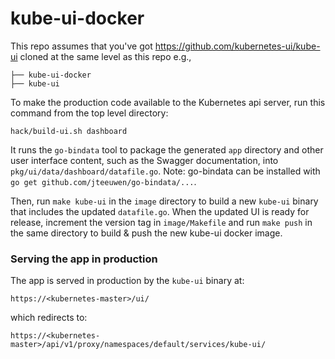 # kube-ui-docker

This repo assumes that you've got https://github.com/kubernetes-ui/kube-ui cloned at the same level as this repo e.g.,
```
├── kube-ui-docker
├── kube-ui
```

To make the production code available to the Kubernetes api server, run this command from the top level directory:

```
hack/build-ui.sh dashboard
```

It runs the `go-bindata` tool to package the generated `app` directory and other user interface content, such as the Swagger documentation, into `pkg/ui/data/dashboard/datafile.go`. Note: go-bindata can be installed with `go get github.com/jteeuwen/go-bindata/...`.

Then, run `make kube-ui` in the `image` directory to build a new `kube-ui` binary that includes the updated `datafile.go`. When the updated UI is ready for release, increment the version tag in `image/Makefile` and run `make push` in the same directory to build & push the new kube-ui docker image.

### Serving the app in production
The app is served in production by the `kube-ui` binary at:

```
https://<kubernetes-master>/ui/
```

which redirects to:

```
https://<kubernetes-master>/api/v1/proxy/namespaces/default/services/kube-ui/
```
